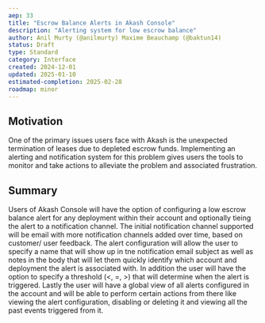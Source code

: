 ```yaml
---
aep: 33
title: "Escrow Balance Alerts in Akash Console"
description: "Alerting system for low escrow balance"
author: Anil Murty (@anilmurty) Maxime Beauchamp (@baktun14)
status: Draft
type: Standard
category: Interface
created: 2024-12-01
updated: 2025-01-10
estimated-completion: 2025-02-28
roadmap: minor
---
```


## Motivation

One of the primary issues users face with Akash is the unexpected termination of leases due to depleted escrow funds. Implementing an alerting and notification system for this problem gives users the tools to monitor and take actions to alleviate the problem and associated frustration.

## Summary

Users of Akash Console will have the option of configuring a low escrow balance alert for any deployment within their account and optionally tieing the alert to a notification channel. The initial notification channel supported will be email with more notification channels added over time, based on customer/ user feedback. The alert configuration will allow the user to specify a name that will show up in tne notification email subject as well as notes in the body that will let them quickly identify which account and deployment the alert is associated with. In addition the user will have the option to specify a threshold (<, =, >) that will determine when the alert is triggered. Lastly the user will have a global view of all alerts configured in the account and will be able to perform certain actions from there like viewing the alert configuration, disabling or deleting it and viewing all the past events triggered from it.

